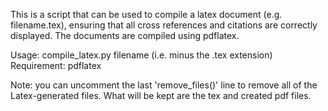 This is a script that can be used to compile a latex document (e.g. filename.tex), ensuring that all cross references and citations are correctly displayed. The documents are compiled using pdflatex.

Usage: compile_latex.py filename (i.e. minus the .tex extension)
Requirement: pdflatex

Note: you can uncomment the last 'remove_files()' line to remove all of the Latex-generated files. What will be kept are
    the tex and created pdf files.
